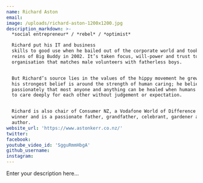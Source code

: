 ```yaml
---
name: Richard Aston
email:
image: /uploads/richard-aston-1200x1200.jpg
description_markdown: >-
  *social entrepreneur* / *rebel* / *optimist*

  Richard put his IT and business
  skills to good use when he bailed out of the corporate world and took over the
  reins of Big Buddy in 2002. It’s taken focus, will-power and trust to grow an
  organisation that matches male volunteers with fatherless boys.


  But Richard’s source lies in the values of the hippy movement he grew out of -
  his strongest belief is around the strength of human caring; he believes
  passionately that most anyone and anything can be healed when humans step up
  to care deeply for each other without judgement or expectation.


  Richard is also chair of Consumer NZ, a Vodafone World of Difference award
  winner and is a passionate father, grandfather, celebrant, gardener and
  author.
website_url: 'https://www.astonkerr.co.nz/'
twitter:
facebook:
youtube_video_id: 'SgguRmmHbgA'
github_username:
instagram:
---
```


Enter your description here...
